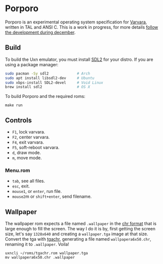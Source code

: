 # Porporo

Porporo is an experimental operating system specification for [Varvara](https://wiki.xxiivv.com/site/varvara.html), written in TAL and ANSI C. This is a work in progress, for more details [follow the development during december](https://rabbits.srht.site/decadv/).

## Build

To build the Uxn emulator, you must install [SDL2](https://wiki.libsdl.org/) for your distro. If you are using a package manager:

```sh
sudo pacman -Sy sdl2             # Arch
sudo apt install libsdl2-dev     # Ubuntu
sudo xbps-install SDL2-devel     # Void Linux
brew install sdl2                # OS X
```

To build Porporo and the required roms:

```
make run
```

## Controls

- `F1`, lock varvara.
- `F2`, center varvara.
- `F4`, exit varvara.
- `F5`, soft-reboot varvara.
- `d`, draw mode.
- `m`, move mode.

### Menu.rom

- `tab`, see all files.
- `esc`, exit.
- `mouse1`, or `enter`, run file.
- `mouse2`m or `shift+enter`, send filename.

## Wallpaper

The wallpaper rom expects a file named `.wallpaper` in the [chr format](https://wiki.xxiivv.com/site/chr_format.html) that is large enough to fill the screen. The way I do it is by, first getting the screen size, let's say `1328x640` and creating a `wallpaper.tga` image at that size. Convert the tga with [tgachr](https://git.sr.ht/~rabbits/uxn-utils/tree/main/item/cli/tgachr/tgachr.tal), generating a file named `wallpapera6x50.chr`, renaming it to `.wallpaper`. Voila!

```
uxncli ~/roms/tgachr.rom wallpaper.tga
mv wallpapera6x50.chr .wallpaper
```
